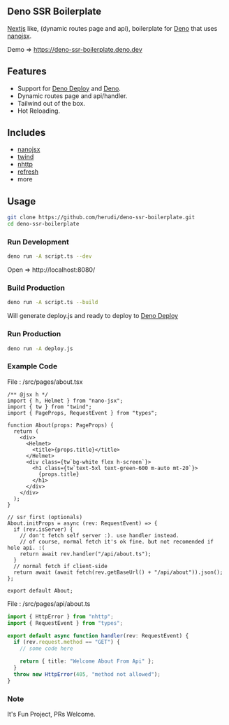 ## Deno SSR Boilerplate

[Nextjs](https://nextjs.org/) like, (dynamic routes page and api), boilerplate
for [Deno](https://deno.land) that uses [nanojsx](https://nanojsx.io/).

Demo => https://deno-ssr-boilerplate.deno.dev

## Features

- Support for [Deno Deploy](https://deno.com/deploy) and
  [Deno](https://deno.land).
- Dynamic routes page and api/handler.
- Tailwind out of the box.
- Hot Reloading.

## Includes

- [nanojsx](https://nanojsx.io/)
- [twind](https://twind.dev/)
- [nhttp](https://nhttp.deno.dev)
- [refresh](https://deno.land/x/refresh)
- more

## Usage

```bash
git clone https://github.com/herudi/deno-ssr-boilerplate.git
cd deno-ssr-boilerplate
```

### Run Development

```bash
deno run -A script.ts --dev
```

Open => http://localhost:8080/

### Build Production

```bash
deno run -A script.ts --build
```

Will generate deploy.js and ready to deploy to
[Deno Deploy](https://deno.com/deploy)

### Run Production

```bash
deno run -A deploy.js
```

### Example Code

File : /src/pages/about.tsx

```tsx
/** @jsx h */
import { h, Helmet } from "nano-jsx";
import { tw } from "twind";
import { PageProps, RequestEvent } from "types";

function About(props: PageProps) {
  return (
    <div>
      <Helmet>
        <title>{props.title}</title>
      </Helmet>
      <div class={tw`bg-white flex h-screen`}>
        <h1 class={tw`text-5xl text-green-600 m-auto mt-20`}>
          {props.title}
        </h1>
      </div>
    </div>
  );
}

// ssr first (optionals)
About.initProps = async (rev: RequestEvent) => {
  if (rev.isServer) {
    // don't fetch self server :). use handler instead.
    // of course, normal fetch it's ok fine. but not recomended if hole api. :(
    return await rev.handler("/api/about.ts");
  }
  // normal fetch if client-side
  return await (await fetch(rev.getBaseUrl() + "/api/about")).json();
};

export default About;
```

File : /src/pages/api/about.ts

```ts
import { HttpError } from "nhttp";
import { RequestEvent } from "types";

export default async function handler(rev: RequestEvent) {
  if (rev.request.method == "GET") {
    // some code here

    return { title: "Welcome About From Api" };
  }
  throw new HttpError(405, "method not allowed");
}
```

### Note

It's Fun Project, PRs Welcome.
